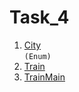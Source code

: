 # Task_4
1. [City](https://github.com/Bublik202/Introduction-to-Java/blob/main/Classes/Ex4/City.java) </br> ```(Enum)```
2. [Train](https://github.com/Bublik202/Introduction-to-Java/blob/main/Classes/Ex4/Train.java) </br>
3. [TrainMain](https://github.com/Bublik202/Introduction-to-Java/blob/main/Classes/Ex4/TrainMain.java) </br>
